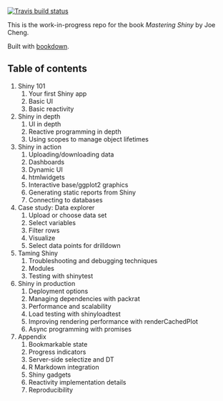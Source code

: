 <!-- badges: start -->
[![Travis build status](https://travis-ci.org/jcheng5/shiny-book.svg?branch=master)](https://travis-ci.org/jcheng5/shiny-book)
<!-- badges: end -->

This is the work-in-progress repo for the book _Mastering Shiny_ by Joe Cheng.

Built with [bookdown](https://bookdown.org/yihui/bookdown/).

## Table of contents

1. Shiny 101
    1. Your first Shiny app
    2. Basic UI
    3. Basic reactivity
2. Shiny in depth
    1. UI in depth
    2. Reactive programming in depth
    3. Using scopes to manage object lifetimes
3. Shiny in action
    1. Uploading/downloading data
    2. Dashboards
    3. Dynamic UI
    4. htmlwidgets
    5. Interactive base/ggplot2 graphics
    6. Generating static reports from Shiny
    7. Connecting to databases
4. Case study: Data explorer
    1. Upload or choose data set
    2. Select variables
    3. Filter rows
    4. Visualize
    5. Select data points for drilldown
5. Taming Shiny
    1. Troubleshooting and debugging techniques
    2. Modules
    3. Testing with shinytest
6. Shiny in production
    1. Deployment options
    2. Managing dependencies with packrat
    3. Performance and scalability
    4. Load testing with shinyloadtest
    5. Improving rendering performance with renderCachedPlot
    6. Async programming with promises
7. Appendix
    1. Bookmarkable state
    2. Progress indicators
    3. Server-side selectize and DT
    4. R Markdown integration
    5. Shiny gadgets
    6. Reactivity implementation details
    7. Reproducibility

